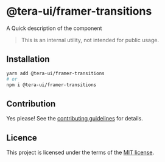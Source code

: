 # @tera-ui/framer-transitions

A Quick description of the component

> This is an internal utility, not intended for public usage.

## Installation

```sh
yarn add @tera-ui/framer-transitions
# or
npm i @tera-ui/framer-transitions
```

## Contribution

Yes please! See the
[contributing guidelines](https://github.com/nextui-org/nextui/blob/master/CONTRIBUTING.md)
for details.

## Licence

This project is licensed under the terms of the
[MIT license](https://github.com/nextui-org/nextui/blob/master/LICENSE).

